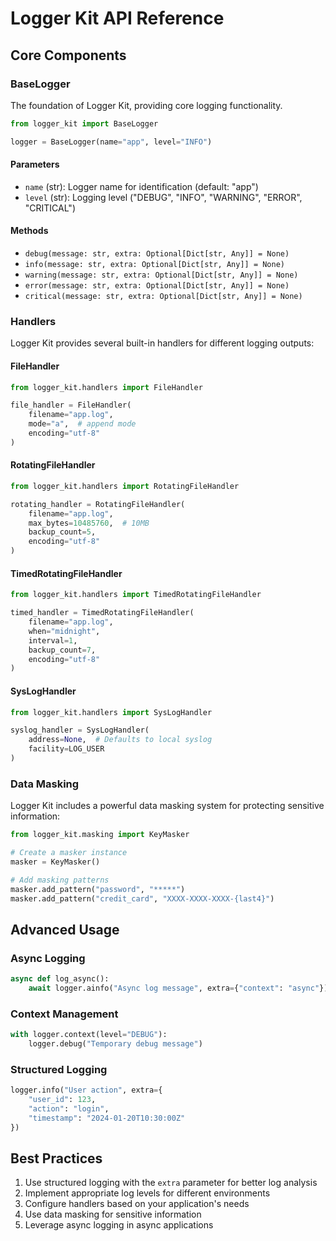 # Logger Kit API Reference

## Core Components

### BaseLogger

The foundation of Logger Kit, providing core logging functionality.

```python
from logger_kit import BaseLogger

logger = BaseLogger(name="app", level="INFO")
```

#### Parameters

- `name` (str): Logger name for identification (default: "app")
- `level` (str): Logging level ("DEBUG", "INFO", "WARNING", "ERROR", "CRITICAL")

#### Methods

- `debug(message: str, extra: Optional[Dict[str, Any]] = None)`
- `info(message: str, extra: Optional[Dict[str, Any]] = None)`
- `warning(message: str, extra: Optional[Dict[str, Any]] = None)`
- `error(message: str, extra: Optional[Dict[str, Any]] = None)`
- `critical(message: str, extra: Optional[Dict[str, Any]] = None)`

### Handlers

Logger Kit provides several built-in handlers for different logging outputs:

#### FileHandler

```python
from logger_kit.handlers import FileHandler

file_handler = FileHandler(
    filename="app.log",
    mode="a",  # append mode
    encoding="utf-8"
)
```

#### RotatingFileHandler

```python
from logger_kit.handlers import RotatingFileHandler

rotating_handler = RotatingFileHandler(
    filename="app.log",
    max_bytes=10485760,  # 10MB
    backup_count=5,
    encoding="utf-8"
)
```

#### TimedRotatingFileHandler

```python
from logger_kit.handlers import TimedRotatingFileHandler

timed_handler = TimedRotatingFileHandler(
    filename="app.log",
    when="midnight",
    interval=1,
    backup_count=7,
    encoding="utf-8"
)
```

#### SysLogHandler

```python
from logger_kit.handlers import SysLogHandler

syslog_handler = SysLogHandler(
    address=None,  # Defaults to local syslog
    facility=LOG_USER
)
```

### Data Masking

Logger Kit includes a powerful data masking system for protecting sensitive information:

```python
from logger_kit.masking import KeyMasker

# Create a masker instance
masker = KeyMasker()

# Add masking patterns
masker.add_pattern("password", "*****")
masker.add_pattern("credit_card", "XXXX-XXXX-XXXX-{last4}")
```

## Advanced Usage

### Async Logging

```python
async def log_async():
    await logger.ainfo("Async log message", extra={"context": "async"})
```

### Context Management

```python
with logger.context(level="DEBUG"):
    logger.debug("Temporary debug message")
```

### Structured Logging

```python
logger.info("User action", extra={
    "user_id": 123,
    "action": "login",
    "timestamp": "2024-01-20T10:30:00Z"
})
```

## Best Practices

1. Use structured logging with the `extra` parameter for better log analysis
2. Implement appropriate log levels for different environments
3. Configure handlers based on your application's needs
4. Use data masking for sensitive information
5. Leverage async logging in async applications